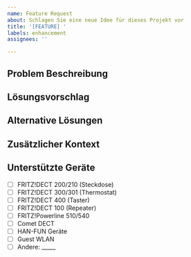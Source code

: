 ```yaml
---
name: Feature Request
about: Schlagen Sie eine neue Idee für dieses Projekt vor
title: '[FEATURE] '
labels: enhancement
assignees: ''

---
```


## Problem Beschreibung
<!-- Eine klare Beschreibung des Problems, das gelöst werden soll -->

## Lösungsvorschlag
<!-- Eine klare Beschreibung, was Sie sich wünschen würden -->

## Alternative Lösungen
<!-- Beschreiben Sie Alternativen, die Sie in Betracht gezogen haben -->

## Zusätzlicher Kontext
<!-- Fügen Sie weitere Informationen oder Screenshots hinzu -->

## Unterstützte Geräte
<!-- Falls die Feature-Anfrage gerätespezifisch ist -->
- [ ] FRITZ!DECT 200/210 (Steckdose)
- [ ] FRITZ!DECT 300/301 (Thermostat)
- [ ] FRITZ!DECT 400 (Taster)
- [ ] FRITZ!DECT 100 (Repeater)
- [ ] FRITZ!Powerline 510/540
- [ ] Comet DECT
- [ ] HAN-FUN Geräte
- [ ] Guest WLAN
- [ ] Andere: _____